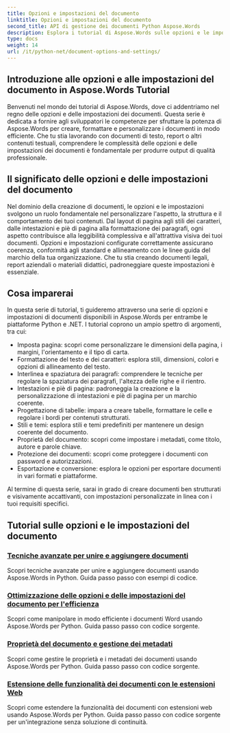 ```yaml
---
title: Opzioni e impostazioni del documento
linktitle: Opzioni e impostazioni del documento
second_title: API di gestione dei documenti Python Aspose.Words
description: Esplora i tutorial di Aspose.Words sulle opzioni e le impostazioni dei documenti in Python e .NET. Impara a ottimizzare la creazione e la formattazione dei documenti utilizzando una guida passo passo ed esempi di codice sorgente.
type: docs
weight: 14
url: /it/python-net/document-options-and-settings/
---
```


## Introduzione alle opzioni e alle impostazioni del documento in Aspose.Words Tutorial

Benvenuti nel mondo dei tutorial di Aspose.Words, dove ci addentriamo nel regno delle opzioni e delle impostazioni dei documenti. Questa serie è dedicata a fornire agli sviluppatori le competenze per sfruttare la potenza di Aspose.Words per creare, formattare e personalizzare i documenti in modo efficiente. Che tu stia lavorando con documenti di testo, report o altri contenuti testuali, comprendere le complessità delle opzioni e delle impostazioni dei documenti è fondamentale per produrre output di qualità professionale.

## Il significato delle opzioni e delle impostazioni del documento

Nel dominio della creazione di documenti, le opzioni e le impostazioni svolgono un ruolo fondamentale nel personalizzare l'aspetto, la struttura e il comportamento dei tuoi contenuti. Dal layout di pagina agli stili dei caratteri, dalle intestazioni e piè di pagina alla formattazione dei paragrafi, ogni aspetto contribuisce alla leggibilità complessiva e all'attrattiva visiva dei tuoi documenti. Opzioni e impostazioni configurate correttamente assicurano coerenza, conformità agli standard e allineamento con le linee guida del marchio della tua organizzazione. Che tu stia creando documenti legali, report aziendali o materiali didattici, padroneggiare queste impostazioni è essenziale.

## Cosa imparerai

In questa serie di tutorial, ti guideremo attraverso una serie di opzioni e impostazioni di documenti disponibili in Aspose.Words per entrambe le piattaforme Python e .NET. I tutorial coprono un ampio spettro di argomenti, tra cui:

- Imposta pagina: scopri come personalizzare le dimensioni della pagina, i margini, l'orientamento e il tipo di carta.
- Formattazione del testo e dei caratteri: esplora stili, dimensioni, colori e opzioni di allineamento del testo.
- Interlinea e spaziatura dei paragrafi: comprendere le tecniche per regolare la spaziatura dei paragrafi, l'altezza delle righe e il rientro.
- Intestazioni e piè di pagina: padroneggia la creazione e la personalizzazione di intestazioni e piè di pagina per un marchio coerente.
- Progettazione di tabelle: impara a creare tabelle, formattare le celle e regolare i bordi per contenuti strutturati.
- Stili e temi: esplora stili e temi predefiniti per mantenere un design coerente del documento.
- Proprietà del documento: scopri come impostare i metadati, come titolo, autore e parole chiave.
- Protezione dei documenti: scopri come proteggere i documenti con password e autorizzazioni.
- Esportazione e conversione: esplora le opzioni per esportare documenti in vari formati e piattaforme.

Al termine di questa serie, sarai in grado di creare documenti ben strutturati e visivamente accattivanti, con impostazioni personalizzate in linea con i tuoi requisiti specifici.

## Tutorial sulle opzioni e le impostazioni del documento
### [Tecniche avanzate per unire e aggiungere documenti](./join-append-documents/)
Scopri tecniche avanzate per unire e aggiungere documenti usando Aspose.Words in Python. Guida passo passo con esempi di codice.
### [Ottimizzazione delle opzioni e delle impostazioni del documento per l'efficienza](./manage-document-options-settings/)
Scopri come manipolare in modo efficiente i documenti Word usando Aspose.Words per Python. Guida passo passo con codice sorgente.
### [Proprietà del documento e gestione dei metadati](./document-properties-metadata/)
Scopri come gestire le proprietà e i metadati dei documenti usando Aspose.Words per Python. Guida passo passo con codice sorgente.
### [Estensione delle funzionalità dei documenti con le estensioni Web](./document-functionality-web-extensions/)
Scopri come estendere la funzionalità dei documenti con estensioni web usando Aspose.Words per Python. Guida passo passo con codice sorgente per un'integrazione senza soluzione di continuità.